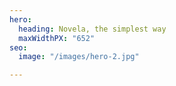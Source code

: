 ```yaml
---
hero:
  heading: Novela, the simplest way
  maxWidthPX: "652"
seo:
  image: "/images/hero-2.jpg"

---
```

